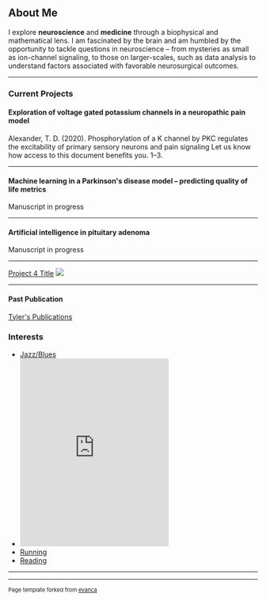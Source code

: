 ## About Me

I explore **neuroscience** and **medicine** through a biophysical and mathematical lens. I am fascinated by the brain and am humbled by the opportunity to tackle questions in neuroscience – from mysteries as small as ion-channel signaling, to those on larger-scales, such as data analysis to understand factors associated with favorable neurosurgical outcomes.

---

### Current Projects

#### Exploration of voltage gated potassium channels in a neuropathic pain model
Alexander, T. D. (2020). Phosphorylation of a K channel by PKC regulates the excitability of primary sensory neurons and pain signaling Let us know how access to this document benefits you. 1–3.

---
#### Machine learning in a Parkinson's disease model – predicting quality of life metrics
Manuscript in progress

---
#### Artificial intelligence in pituitary adenoma
Manuscript in progress

---
[Project 4 Title](http://example.com/)
<img src="images/dummy_thumbnail.jpg?raw=true"/>

---

#### Past Publication
[Tyler's Publications](https://scholar.google.com/citations?user=kLU6xeAAAAAJ&hl=en&oi=sra)

### Interests

- [Jazz/Blues](http://example.com/)
- <iframe src="https://open.spotify.com/embed/album/0I8vpSE1bSmysN2PhmHoQg" width="300" height="380" frameborder="0" allowtransparency="true" allow="encrypted-media"></iframe>
- [Running](http://example.com/)
- [Reading](http://example.com/)

---




---
<p style="font-size:11px">Page template forked from <a href="https://github.com/evanca/quick-portfolio">evanca</a></p>
<!-- Remove above link if you don't want to attibute -->
